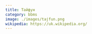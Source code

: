 ```yaml
---
title: Тайфун
category: bbms
image: ./images/tajfun.png
wikipedia: https://uk.wikipedia.org/
---
```

